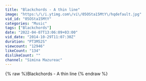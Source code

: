 ```yaml
---
title: "Blackchords - A thin line"
image: "https:\/\/i.ytimg.com\/vi\/05OSta15MtY\/hqdefault.jpg"
vid_id: "05OSta15MtY"
categories: "Music"
tags: ["Blackchords"]
date: "2022-04-07T13:06:09+03:00"
vid_date: "2014-10-29T11:07:30Z"
duration: "PT3M52S"
viewcount: "12946"
likeCount: "134"
dislikeCount: ""
channel: "Simina Mazureac"
---
```

{% raw %}Blackchords - A thin line {% endraw %}

